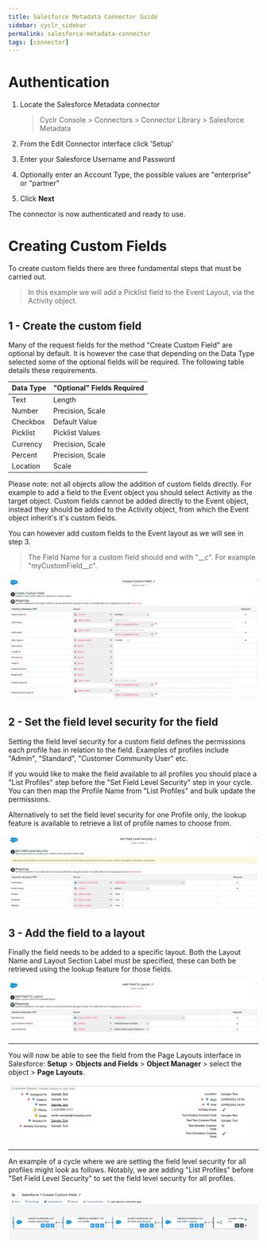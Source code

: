 ```yaml
---
title: Salesforce Metadata Connector Guide
sidebar: cyclr_sidebar
permalink: salesforce-metadata-connector
tags: [connector]
---
```


# Authentication

1. Locate the Salesforce Metadata connector

   > Cyclr Console > Connectors > Connector Library > Salesforce Metadata

2. From the Edit Connector interface click 'Setup'

3. Enter your Salesforce Username and Password

4. Optionally enter an Account Type, the possible values are "enterprise" or "partner"

5. Click **Next**

The connector is now authenticated and ready to use.

# Creating Custom Fields

To create custom fields there are three fundamental steps that must be carried out.

> In this example we will add a Picklist field to the Event Layout, via the Activity object.

## 1 - Create the custom field

Many of the request fields for the method "Create Custom Field" are optional by default. It is however the case that depending on the Data Type selected some of the optional fields will be required. The following table details these requirements.

| Data Type | "Optional" Fields Required |
| :-------- | :------------------------- |
| Text      | Length                     |
| Number    | Precision, Scale           |
| Checkbox  | Default Value              |
| Picklist  | Picklist Values            |
| Currency  | Precision, Scale           |
| Percent   | Precision, Scale           |
| Location  | Scale                      |

Please note: not all objects allow the addition of custom fields directly. For example to add a field to the Event object you should select Activity as the target object. Custom fields cannot be added directly to the Event object, instead they should be added to the Activity object, from which the Event object inherit's it's custom fields.

You can however add custom fields to the Event layout as we will see in step 3.

> The Field Name for a custom field should end with "\_\_c". For example "myCustomField\_\_c".

![create field](./images/create_field.png)

## 2 - Set the field level security for the field

Setting the field level security for a custom field defines the permissions each profile has in relation to the field. Examples of profiles include "Admin", "Standard", "Customer Community User" etc.

If you would like to make the field available to all profiles you should place a "List Profiles" step before the "Set Field Level Security" step in your cycle. You can then map the Profile Name from "List Profiles" and bulk update the permissions.

Alternatively to set the field level security for one Profile only, the lookup feature is available to retrieve a list of profile names to choose from.

![field level security](./images/field_level_security.png)

## 3 - Add the field to a layout

Finally the field needs to be added to a specific layout. Both the Layout Name and Layout Section Label must be specified, these can both be retrieved using the lookup feature for those fields.

![add to layout](./images/add_to_layout.png)

---

You will now be able to see the field from the Page Layouts interface in Salesforce: **Setup** > **Objects and Fields** > **Object Manager** > select the object > **Page Layouts**.

![event layout](./images/event_layout.png)

---

An example of a cycle where we are setting the field level security for all profiles might look as follows. Notably, we are adding "List Profiles" before "Set Field Level Security" to set the field level security for all profiles.

![example cycle](./images/salesforce_meta_1.png)
